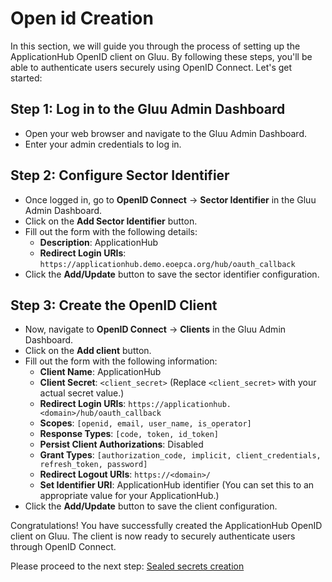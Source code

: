 # Open id Creation

In this section, we will guide you through the process of setting up the ApplicationHub OpenID client on Gluu. By following these steps, you'll be able to authenticate users securely using OpenID Connect. Let's get started:

## Step 1: Log in to the Gluu Admin Dashboard
- Open your web browser and navigate to the Gluu Admin Dashboard.
- Enter your admin credentials to log in.

## Step 2: Configure Sector Identifier
- Once logged in, go to **OpenID Connect** -> **Sector Identifier** in the Gluu Admin Dashboard.
- Click on the **Add Sector Identifier** button.
- Fill out the form with the following details:
    - **Description**: ApplicationHub
    - **Redirect Login URIs**: `https://applicationhub.demo.eoepca.org/hub/oauth_callback`
- Click the **Add/Update** button to save the sector identifier configuration.

## Step 3: Create the OpenID Client
- Now, navigate to **OpenID Connect** -> **Clients** in the Gluu Admin Dashboard.
- Click on the **Add client** button.
- Fill out the form with the following information:
    - **Client Name**: ApplicationHub
    - **Client Secret**: `<client_secret>` (Replace `<client_secret>` with your actual secret value.)
    - **Redirect Login URIs**: `https://applicationhub.<domain>/hub/oauth_callback`
    - **Scopes**: `[openid, email, user_name, is_operator]`
    - **Response Types**: `[code, token, id_token]`
    - **Persist Client Authorizations**: Disabled
    - **Grant Types**: `[authorization_code, implicit, client_credentials, refresh_token, password]`
    - **Redirect Logout URIs**: `https://<domain>/`
    - **Set Identifier URI**: ApplicationHub identifier (You can set this to an appropriate value for your ApplicationHub.)
- Click the **Add/Update** button to save the client configuration.

Congratulations! You have successfully created the ApplicationHub OpenID client on Gluu. The client is now ready to securely authenticate users through OpenID Connect.

Please proceed to the next step: [Sealed secrets creation](sealed_secrets.md)